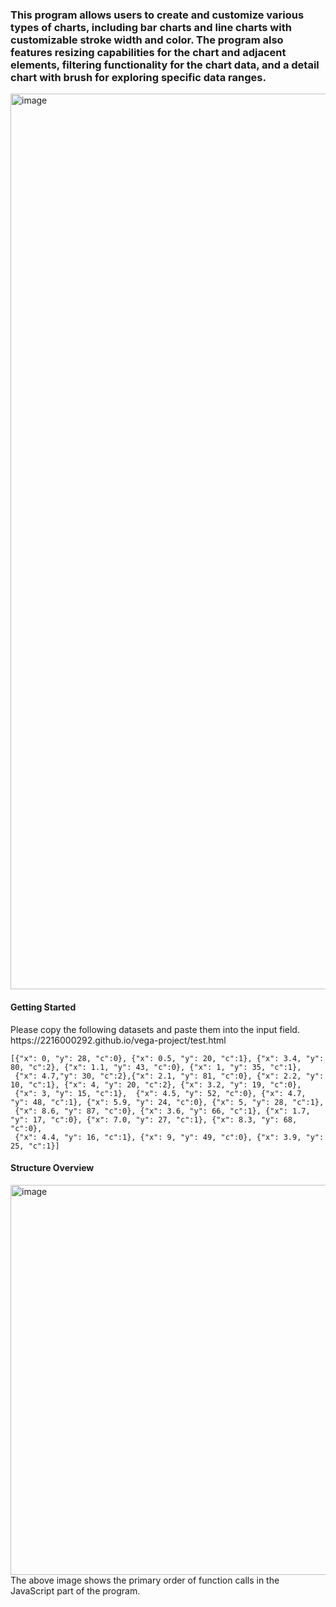 <h3>This program allows users to create and customize various types of charts, including bar charts and line charts with customizable stroke width and color. The program also features resizing capabilities for the chart and adjacent elements, filtering functionality for the chart data, and a detail chart with brush for exploring specific data ranges. </h3>
<img width="1433" alt="image" src="https://user-images.githubusercontent.com/65697537/236140295-f9920a74-2227-4656-8f4b-e69980137223.png">



<h4>Getting Started</h4>
Please copy the following datasets and paste them into the input field.
https://2216000292.github.io/vega-project/test.html

    [{"x": 0, "y": 28, "c":0}, {"x": 0.5, "y": 20, "c":1}, {"x": 3.4, "y": 80, "c":2}, {"x": 1.1, "y": 43, "c":0}, {"x": 1, "y": 35, "c":1}, 
     {"x": 4.7,"y": 30, "c":2},{"x": 2.1, "y": 81, "c":0}, {"x": 2.2, "y": 10, "c":1}, {"x": 4, "y": 20, "c":2}, {"x": 3.2, "y": 19, "c":0}, 
     {"x": 3, "y": 15, "c":1},  {"x": 4.5, "y": 52, "c":0}, {"x": 4.7, "y": 48, "c":1}, {"x": 5.9, "y": 24, "c":0}, {"x": 5, "y": 28, "c":1},
     {"x": 8.6, "y": 87, "c":0}, {"x": 3.6, "y": 66, "c":1}, {"x": 1.7, "y": 17, "c":0}, {"x": 7.0, "y": 27, "c":1}, {"x": 8.3, "y": 68, "c":0}, 
     {"x": 4.4, "y": 16, "c":1}, {"x": 9, "y": 49, "c":0}, {"x": 3.9, "y": 25, "c":1}] 
     
<h4>Structure Overview</h4>
<img width="624" alt="image" src="https://user-images.githubusercontent.com/65697537/236144845-18f4e909-1b20-4fb3-ae50-dd29e9225d53.png">
The above image shows the primary order of function calls in the JavaScript part of the program. 

